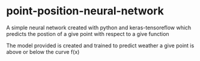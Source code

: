 # point-position-neural-network
A simple neural network created with python and keras-tensoreflow which predicts the postion of a give point with respect to a give function

The model provided is created and trained to predict weather a give point is above or below the curve f(x)

